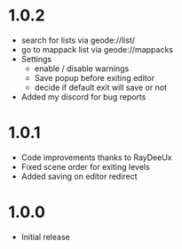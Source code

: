 # 1.0.2
- search for lists via geode://list/<id>
- go to mappack list via geode://mappacks
- Settings 
    - enable / disable warnings
    - Save popup before exiting editor
    - decide if default exit will save or not
- Added my discord for bug reports

# 1.0.1
- Code improvements thanks to RayDeeUx
- Fixed scene order for exiting levels
- Added saving on editor redirect

# 1.0.0
- Initial release
